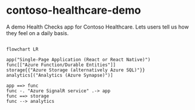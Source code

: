 # contoso-healthcare-demo

A demo Health Checks app for Contoso Healthcare. Lets users tell us how they feel on a daily basis.

```mermaid

flowchart LR

app("Single-Page Application (React or React Native)")
func[["Azure Function/Durable Entities"]]
storage{{"Azure Storage (alternatively Azure SQL)"}}
analytics[("Analytics (Azure Synapse)")]

app ==> func
func -. "Azure SignalR service" .-> app
func ==> storage
func --> analytics

```

